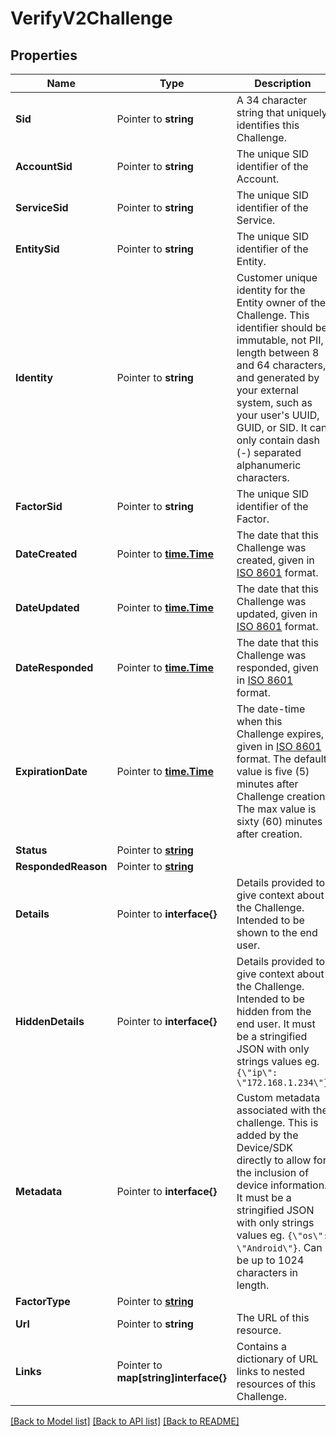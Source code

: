 # VerifyV2Challenge

## Properties

Name | Type | Description | Notes
------------ | ------------- | ------------- | -------------
**Sid** | Pointer to **string** | A 34 character string that uniquely identifies this Challenge. |
**AccountSid** | Pointer to **string** | The unique SID identifier of the Account. |
**ServiceSid** | Pointer to **string** | The unique SID identifier of the Service. |
**EntitySid** | Pointer to **string** | The unique SID identifier of the Entity. |
**Identity** | Pointer to **string** | Customer unique identity for the Entity owner of the Challenge. This identifier should be immutable, not PII, length between 8 and 64 characters, and generated by your external system, such as your user's UUID, GUID, or SID. It can only contain dash (-) separated alphanumeric characters. |
**FactorSid** | Pointer to **string** | The unique SID identifier of the Factor. |
**DateCreated** | Pointer to [**time.Time**](time.Time.md) | The date that this Challenge was created, given in [ISO 8601](https://en.wikipedia.org/wiki/ISO_8601) format. |
**DateUpdated** | Pointer to [**time.Time**](time.Time.md) | The date that this Challenge was updated, given in [ISO 8601](https://en.wikipedia.org/wiki/ISO_8601) format. |
**DateResponded** | Pointer to [**time.Time**](time.Time.md) | The date that this Challenge was responded, given in [ISO 8601](https://en.wikipedia.org/wiki/ISO_8601) format. |
**ExpirationDate** | Pointer to [**time.Time**](time.Time.md) | The date-time when this Challenge expires, given in [ISO 8601](https://en.wikipedia.org/wiki/ISO_8601) format. The default value is five (5) minutes after Challenge creation. The max value is sixty (60) minutes after creation. |
**Status** | Pointer to [**string**](ChallengeEnumChallengeStatuses.md) |  |
**RespondedReason** | Pointer to [**string**](ChallengeEnumChallengeReasons.md) |  |
**Details** | Pointer to **interface{}** | Details provided to give context about the Challenge. Intended to be shown to the end user. |
**HiddenDetails** | Pointer to **interface{}** | Details provided to give context about the Challenge. Intended to be hidden from the end user. It must be a stringified JSON with only strings values eg. `{\"ip\": \"172.168.1.234\"}` |
**Metadata** | Pointer to **interface{}** | Custom metadata associated with the challenge. This is added by the Device/SDK directly to allow for the inclusion of device information. It must be a stringified JSON with only strings values eg. `{\"os\": \"Android\"}`. Can be up to 1024 characters in length. |
**FactorType** | Pointer to [**string**](ChallengeEnumFactorTypes.md) |  |
**Url** | Pointer to **string** | The URL of this resource. |
**Links** | Pointer to **map[string]interface{}** | Contains a dictionary of URL links to nested resources of this Challenge. |

[[Back to Model list]](../README.md#documentation-for-models) [[Back to API list]](../README.md#documentation-for-api-endpoints) [[Back to README]](../README.md)


